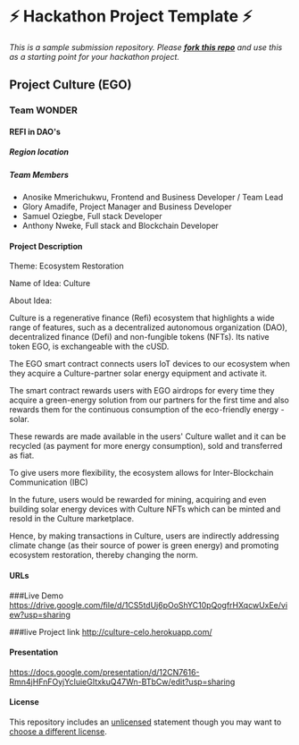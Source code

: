 
# ⚡ Hackathon Project Template ⚡
_This is a sample submission repository.
Please [__fork this repo__](https://help.github.com/articles/fork-a-repo/) and use this as a starting point for your hackathon project._

## Project Culture (EGO)
### Team WONDER
#### REFI in DAO's

##### Region location

##### Team Members
- Anosike Mmerichukwu, Frontend and Business Developer / Team Lead
- Glory Amadife, Project Manager and Business Developer
- Samuel Oziegbe, Full stack Developer
- Anthony Nweke, Full stack and Blockchain Developer


#### Project Description
Theme: Ecosystem Restoration

Name of Idea: Culture

About Idea:

Culture is a regenerative finance (Refi) ecosystem that highlights a wide range of features, such as a decentralized autonomous organization (DAO), decentralized finance (Defi) and non-fungible tokens  (NFTs). Its native token EGO, is exchangeable with the cUSD.

The EGO smart contract connects users IoT devices to our ecosystem when they acquire a Culture-partner  solar energy equipment and activate it.

The smart contract rewards users with EGO airdrops for every time they acquire a green-energy solution from our partners for the first time and also rewards them for the continuous consumption of the eco-friendly energy - solar. 

These rewards are made available in the users' Culture wallet and it can be recycled (as payment for more energy consumption), sold and transferred as fiat.

To give users more flexibility, the ecosystem  allows for Inter-Blockchain Communication (IBC) 

In the future, users would be rewarded for mining, acquiring and even building solar energy devices with Culture NFTs which can be minted and resold in the Culture marketplace.  

Hence, by making transactions in Culture, users are indirectly addressing climate change (as their source of power is green energy) and promoting ecosystem restoration, thereby changing the norm.

#### URLs

###Live Demo
https://drive.google.com/file/d/1CS5tdUj6pOoShYC10pQogfrHXqcwUxEe/view?usp=sharing

###live Project link
http://culture-celo.herokuapp.com/

#### Presentation
https://docs.google.com/presentation/d/12CN7616-Rmn4jHFnFOyjYcIuieGItxkuQ47Wn-BTbCw/edit?usp=sharing

#### License
This repository includes an [unlicensed](http://unlicense.org/) statement though you may want to [choose a different license](https://choosealicense.com/).
